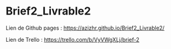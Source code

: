 # Brief2_Livrable2

Lien de Github pages : https://azizhr.github.io/Brief2_Livrable2/

Lien de Trello : https://trello.com/b/VyVWgXLj/brief-2
